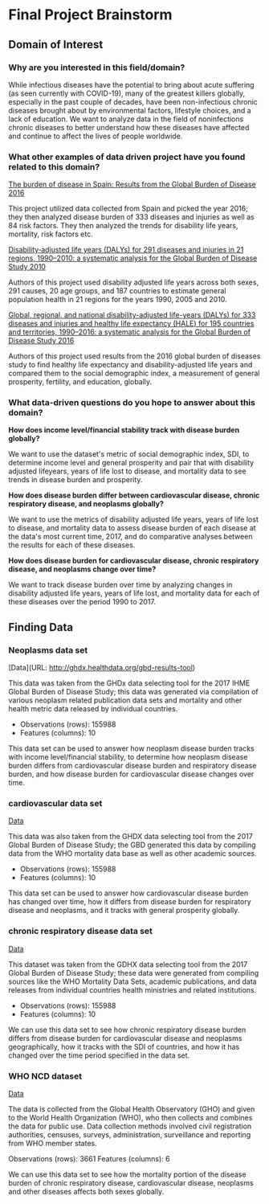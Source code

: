 # Final Project Brainstorm

## Domain of Interest

### Why are you interested in this field/domain?

While infectious diseases have the potential to bring about acute suffering (as seen currently with COVID-19), many of the greatest killers globally, especially in the past couple of decades, have been non-infectious chronic diseases brought about by environmental factors, lifestyle choices, and a lack of education. We want to analyze data in the field of noninfections chronic diseases to better understand how these diseases have affected and continue to affect the lives of people worldwide.

### What other examples of data driven project have you found related to this domain?

[The burden of disease in Spain: Results from the Global Burden of Disease 2016](http://www.healthdata.org/research-article/burden-disease-spain-results-global-burden-disease-2016)

This project utilized data collected from Spain and picked the year 2016; they then analyzed disease burden of 333 diseases and injuries as well as 84 risk factors. They then analyzed the trends for disability life years, mortality, risk factors etc.  

[Disability‐adjusted life years (DALYs) for 291 diseases and injuries in 21 regions, 1990–2010: a systematic analysis for the Global Burden of Disease Study 2010](http://www.healthdata.org/research-article/disability%E2%80%90adjusted-life-years-dalys-291-diseases-and-injuries-21-regions-1990%E2%80%932010)

Authors of this project used disability adjusted life years across both sexes, 291 causes, 20 age groups, and 187 countries to estimate general population health in 21 regions for the years 1990, 2005 and 2010.

[Global, regional, and national disability-adjusted life-years (DALYs) for 333 diseases and injuries and healthy life expectancy (HALE) for 195 countries and territories, 1990–2016: a systematic analysis for the Global Burden of Disease Study 2016](http://www.healthdata.org/research-article/global-regional-and-national-disability-adjusted-life-years-dalys-333-diseases-and)

Authors of this project used results from the 2016 global burden of diseases study to find healthy life expectancy and disability-adjusted life years and compared them to the social demographic index, a measurement of general prosperity, fertility, and education, globally.

### What data-driven questions do you hope to answer about this domain?

**How does income level/financial stability track with disease burden globally?**

We want to use the dataset's metric of social demographic index, SDI, to determine income level and general prosperity and pair that with disability adjusted lifeyears, years of life lost to disease, and mortality data to see trends in disease burden and prosperity.  

**How does disease burden differ between cardiovascular disease, chronic respiratory disease, and neoplasms globally?**

We want to use the metrics of disability adjusted life years, years of life lost to disease, and mortality data to assess disease burden of each disease at the data's most current time, 2017, and do comparative analyses between the results for each of these diseases.

**How does disease burden for cardiovascular disease, chronic respiratory disease, and neoplasms change over time?**

We want to track disease burden over time by analyzing changes in disability adjusted life years, years of life lost, and mortality data for each of these diseases over the period 1990 to 2017.

## Finding Data

### Neoplasms data set
[Data](URL: http://ghdx.healthdata.org/gbd-results-tool)

This data was taken from the GHDx data selecting tool for the 2017 IHME Global Burden of Disease Study; this data was generated via compilation of various neoplasm related publication data sets and mortality and other health metric data released by individual countries.

- Observations (rows): 155988
- Features (columns): 10

This data set can be used to answer how neoplasm disease burden tracks with income level/financial stability, to determine how neoplasm disease burden differs from cardiovascular disease burden and respiratory disease burden, and how disease burden for cardiovascular disease changes over time.

### cardiovascular data set
[Data](http://ghdx.healthdata.org/gbd-results-tool)

This data was also taken from the GHDX data selecting tool from the 2017 Global Burden of Disease Study; the GBD generated this data by compiling data from the WHO mortality data base as well as other academic sources.

- Observations (rows): 155988
- Features (columns): 10

This data set can be used to answer how cardiovascular disease burden has changed over time, how it differs from disease burden for respiratory disease and neoplasms, and it tracks with general prosperity globally.

### chronic respiratory disease data set
[Data](http://ghdx.healthdata.org/gbd-results-tool)

This dataset was taken from the GDHX data selecting tool from the 2017 Global Burden of Disease Study; these data were generated from compiling sources like the WHO Mortality Data Sets, academic publications, and data releases from individual countries health ministries and related institutions.

- Observations (rows): 155988
- Features (columns): 10

We can use this data set to see how chronic respiratory disease burden differs from disease burden for cardiovascular disease and neoplasms geographically, how it tracks with the SDI of countries, and how it has changed over the time period specified in the data set.

### WHO NCD dataset
[Data](https://apps.who.int/gho/data/node.main?lang=en)

The data is collected from the Global Health Observatory (GHO) and given to the World Health Organization (WHO), who then collects and combines the data for public use. Data collection methods involved civil registration authorities, censuses, surveys, administration, surveillance and reporting from WHO member states.

Observations (rows): 3661
Features (columns): 6

We can use this data set to see how the mortality portion of the disease burden of  chronic respiratory disease, cardiovascular disease, neoplasms and other diseases affects both sexes globally.
